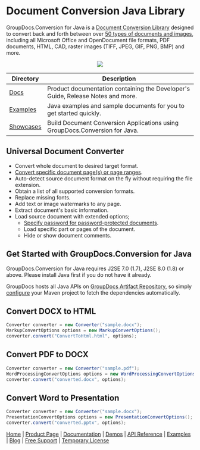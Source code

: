 # Document Conversion Java Library

GroupDocs.Conversion for Java is a [Document Conversion Library](https://products.groupdocs.com/conversion/java) designed to convert back and forth between over [50 types of documents and images](https://docs.groupdocs.com/conversion/java/supported-document-formats/), including all Microsoft Office and OpenDocument file formats, PDF documents, HTML, CAD, raster images (TIFF, JPEG, GIF, PNG, BMP) and more. 

<p align="center">

  <a title="Download complete GroupDocs.Conversion for Java source code" href="https://codeload.github.com/groupdocs-conversion/GroupDocs.Conversion-for-Java/zip/master">
	<img src="https://raw.github.com/AsposeExamples/java-examples-dashboard/master/images/downloadZip-Button-Large.png" />
  </a>
</p>

Directory | Description
--------- | -----------
[Docs](https://github.com/groupdocs-conversion/GroupDocs.Conversion-for-Java/tree/master/Docs)  | Product documentation containing the Developer's Guide, Release Notes and more.
[Examples](https://github.com/groupdocs-conversion/GroupDocs.Conversion-for-Java/tree/master/Examples)  | Java examples and sample documents for you to get started quickly. 
[Showcases](https://github.com/groupdocs-conversion/GroupDocs.Conversion-for-Java/tree/master/Showcases)  | Build Document Conversion Applications using GroupDocs.Conversion for Java. 

## Universal Document Converter 

- Convert whole document to desired target format.
- [Convert specific document page(s) or page ranges](https://docs.groupdocs.com/conversion/java/convert-specific-pages/).
- Auto-detect source document format on the fly without requiring the file extension.
- Obtain a list of all supported conversion formats.
- Replace missing fonts.
- Add text or image watermarks to any page.
- Extract document's basic information.
- Load source document with extended options;
   - [Specify password for password-protected documents](https://docs.groupdocs.com/conversion/java/load-password-protected-document/).
   - Load specific part or pages of the document.
   - Hide or show document comments.

## Get Started with GroupDocs.Conversion for Java

GroupDocs.Conversion for Java requires J2SE 7.0 (1.7), J2SE 8.0 (1.8) or above. Please install Java first if you do not have it already. 

GroupDocs hosts all Java APIs on [GroupDocs Artifact Repository](https://artifact.groupdocs.com/webapp/#/artifacts/browse/tree/General/repo/com/groupdocs/groupdocs-conversion), so simply [configure](https://docs.groupdocs.com/conversion/java/installation/) your Maven project to fetch the dependencies automatically.

## Convert DOCX to HTML

```java
Converter converter = new Converter("sample.docx");
MarkupConvertOptions options = new MarkupConvertOptions();
converter.convert("ConvertToHtml.html", options);
```

## Convert PDF to DOCX

```java
Converter converter = new Converter("sample.pdf");
WordProcessingConvertOptions options = new WordProcessingConvertOptions();
converter.convert("converted.docx", options);
```

## Convert Word to Presentation

```java
Converter converter = new Converter("sample.docx");
PresentationConvertOptions options = new PresentationConvertOptions();
converter.convert("converted.pptx", options);
```

[Home](https://www.groupdocs.com/) | [Product Page](https://products.groupdocs.com/conversion/java) | [Documentation](https://docs.groupdocs.com/conversion/java/) | [Demos](https://products.groupdocs.app/conversion/family) | [API Reference](https://apireference.groupdocs.com/java/conversion) | [Examples](https://github.com/groupdocs-conversion/GroupDocs.conversion-for-Java/tree/master/Examples) | [Blog](https://blog.groupdocs.com/category/annotation/) | [Free Support](https://forum.groupdocs.com/c/conversion) | [Temporary License](https://purchase.groupdocs.com/temporary-license)
